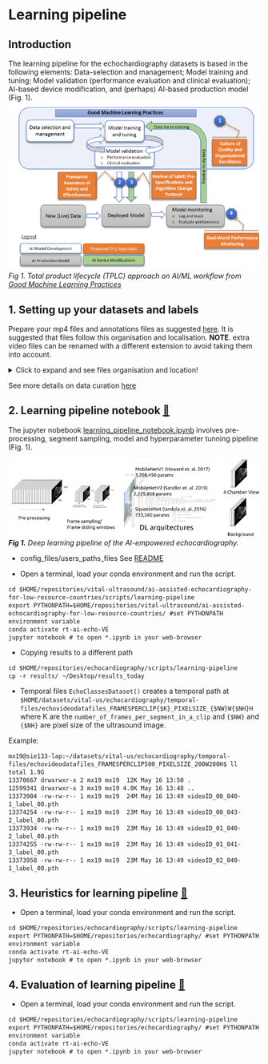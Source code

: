# Learning pipeline
## Introduction 
The learning pipeline for the echochardiography datasets is based in the following elements: 
Data-selection and management; Model training and tuning; Model validation (performance evaluation and clinical evaluation); AI-based device modification, and (perhaps) AI-based production model (Fig. 1).   
![fig](../../docs/figures/fig2-good-ml-dl-practices.png)   
_Fig 1. Total product lifecycle (TPLC) approach on AI/ML workflow from [Good Machine Learning Practices](https://www.fda.gov/media/122535/download)_

## 1. Setting up your datasets and labels
Prepare your mp4 files and annotations files as suggested [here](../curation-selection-validation). 
It is suggested that files follow this organisation and localisation.
**NOTE**. extra video files can be renamed with a different extension to avoid taking them into account.

<details>
  <summary>Click to expand and see files organisation and location! </summary>
  
```
$ cd ~/vitaluskcl/datasets/echocardiography/videos-echo-annotated-ALL # Alternatively: ~/datasets/echocardiography-vital/videos-echo-annotated-06-subjects
$ tree -s
.
├── [       4096]  01NVb-003-050
│   ├── [       4096]  T1
│   │   ├── [        986]  01NVb-003-050-1-4CV.json
│   │   └── [ 1803334463]  01NVb-003-050-1 echo.mp4
│   ├── [       4096]  T2
│   │   ├── [        988]  01NVb-003-050-2-4CV.json
│   │   └── [ 1752445210]  01NVb-003-050-2 echo.mp4
│   └── [       4096]  T3
│       ├── [        987]  01NVb-003-050-3-4CV.json
│       └── [ 1062609410]  01NVb-003-050-3 echo.mp4
├── [       4096]  01NVb-003-051
│   ├── [       4096]  T1
│   │   ├── [        986]  01NVb-003-051-1-4CV.json
│   │   └── [  826247505]  01NVb-003-051-1 echo.mp4
│   ├── [       4096]  T2
│   │   ├── [        988]  01NVb-003-051-2-4CV.json
│   │   └── [ 1234164657]  01NVb-003-051-2 echo.mp4
│   └── [       4096]  T3
│       ├── [        906]  01NVb-003-051-3-4CV.json
│       └── [ 1198707159]  01NVb-003-051-3 echo.mp4
```
</details> 

See more details on data curation [here](../../data)

## 2. Learning pipeline notebook [:notebook:](learning_pipeline.py)
The jupyter nobebook [learning_pipeline_notebook.ipynb](learning_pipeline_notebook.ipynb) involves pre-processing, segment sampling, model and hyperparameter tunning pipeline (Fig. 1).

![fig](../../docs/figures/DL-pipeline.png)       
_**Fig 1.** Deep learning pipeline of the AI-empowered echocardiography._

* config_files/users_paths_files
See [README](../config_files/users_paths_files)

* Open a terminal, load your conda environment and run the script.
```
cd $HOME/repositories/vital-ultrasound/ai-assisted-echocardiography-for-low-resource-countries/scripts/learning-pipeline
export PYTHONPATH=$HOME/repositories/vital-ultrasound/ai-assisted-echocardiography-for-low-resource-countries/ #set PYTHONPATH environment variable
conda activate rt-ai-echo-VE 
jupyter notebook # to open *.ipynb in your web-browser
```

* Copying results to a different path
```
cd $HOME/repositories/echocardiography/scripts/learning-pipeline
cp -r results/ ~/Desktop/results_today
```

* Temporal files
`EchoClassesDataset()` creates a temporal path at 
`$HOME/datasets/vital-us/echocardiography/temporal-files/echovideodatafiles_FRAMESPERCLIP{$K}_PIXELSIZE_{$NW}W{$NH}H` 
where K are the `number_of_frames_per_segment_in_a_clip` and `{$NW}` and `{$NH}` are pixel size of the ultrasound image.

Example:
```
mx19@sie133-lap:~/datasets/vital-us/echocardiography/temporal-files/echovideodatafiles_FRAMESPERCLIP500_PIXELSIZE_200W200H$ ll
total 1.9G
13370667 drwxrwxr-x 2 mx19 mx19  12K May 16 13:50 .
12599341 drwxrwxr-x 3 mx19 mx19 4.0K May 16 13:48 ..
13373904 -rw-rw-r-- 1 mx19 mx19  24M May 16 13:49 videoID_00_040-1_label_00.pth
13374254 -rw-rw-r-- 1 mx19 mx19  23M May 16 13:49 videoID_00_043-2_label_00.pth
13373934 -rw-rw-r-- 1 mx19 mx19  23M May 16 13:49 videoID_01_040-2_label_00.pth
13374255 -rw-rw-r-- 1 mx19 mx19  23M May 16 13:49 videoID_01_041-3_label_00.pth
13373958 -rw-rw-r-- 1 mx19 mx19  23M May 16 13:49 videoID_02_040-1_label_00.pth
```

## 3. Heuristics for learning pipeline [:notebook:](heuristics_learning_pipeline_notebook.ipynb)
* Open a terminal, load your conda environment and run the script.
```
cd $HOME/repositories/echocardiography/scripts/learning-pipeline
export PYTHONPATH=$HOME/repositories/echocardiography/ #set PYTHONPATH environment variable
conda activate rt-ai-echo-VE 
jupyter notebook # to open *.ipynb in your web-browser
```

## 4. Evaluation of learning pipeline [:notebook:](evaluation_of_learning_pipeline_notebook.ipynb)
* Open a terminal, load your conda environment and run the script.
```
cd $HOME/repositories/echocardiography/scripts/learning-pipeline
export PYTHONPATH=$HOME/repositories/echocardiography/ #set PYTHONPATH environment variable
conda activate rt-ai-echo-VE 
jupyter notebook # to open *.ipynb in your web-browser
```